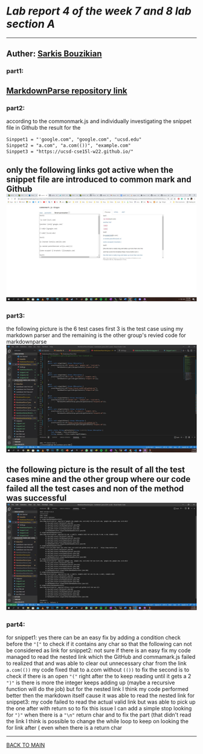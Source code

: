 
# ***Lab report 4 of the week 7 and 8 lab section A***
---
Auther: **[Sarkis Bouzikian](https://github.com/oplikos)**
---
### part1:
[MarkdownParse repository link](https://github.com/oplikos/markdown-parse)
---
### part2:
according to the commonmark.js and individually investigating the snippet file in Github the result for the 
```
Sinppet1 = "'google.com", "google.com", "ucsd.edu"
Sinppet2 = "a.com", "a.com(())", "example.com"
Sinppet3 = "https://ucsd-cse15l-w22.github.io/"
```
only the following links got active when the snippet file are introduced to common mark and Github
![commonmark.js](common-mark-js.jpg)
---
### part3:
the following picture is the 6 test cases first 3 is the test case using my markdown parser and the remaining is the other group's revied code for markdownparse
![TestCase](all-test-cases-in-markdowntest.jpg)

the following picture is the result of all the test cases mine and the other group where our code failed all the test cases and non of the method was successful
![result](resuolt-obtain-running-the-test-on-both.jpg)
---
### part4:
for snippet1: yes there can be an easy fix by adding a condition check before the ```"["``` to check if it contains any char so that the following can not be considered as link
for snippet2: not sure if there is an easy fix my code managed to read the nested link which the GitHub and commamark.js failed to realized that and was able to clear out unnecessary char from the link ```a.com(())``` my code fixed that to a.com without ```(())``` to fix the second is to check if there is an open ```"("``` right after the to keep reading until it gets a 2 ```")"``` is there is more the integer keeps adding up (maybe a recursive function will do the job) but for the nested link I think my code performed better then the markdown itself cause it was able to read the nested link
for snippet3: my code failed to read the actual valid link but was able to pick up the one after with return so to fix this issue I can add a simple stop looking for ```")"``` when there is a ```"\n"``` return char and to fix the part (that didn't read the link I think is possible to change the while loop to keep on looking the for link after ( even when there is a return char 

---
[BACK TO MAIN](https://oplikos.github.io/cse15l-lab-reports/)
